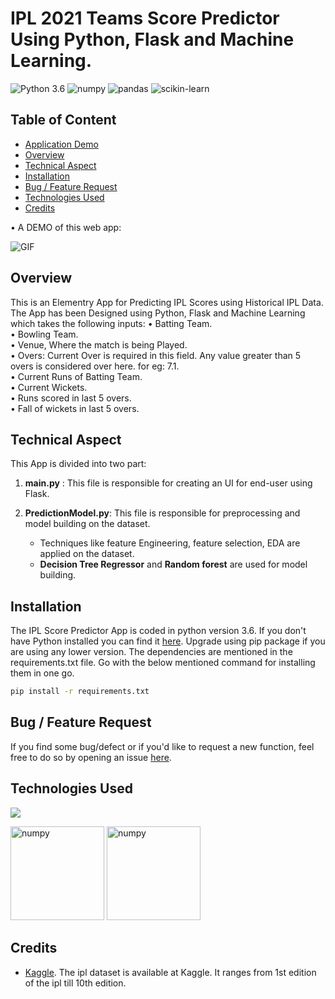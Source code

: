 # IPL 2021 Teams Score Predictor Using Python, Flask and Machine Learning.
![Python 3.6](https://img.shields.io/badge/Python-3.6-brightgreen.svg) ![numpy](https://img.shields.io/badge/numpy-1.9.2-lightgrey) ![pandas](https://img.shields.io/badge/pandas-0.19-red) ![scikin-learn](https://img.shields.io/badge/scikit--learn-0.18-green)

## Table of Content
  * [Application Demo](#Application-demo)
  * [Overview](#overview)
  * [Technical Aspect](#technical-aspect)
  * [Installation](#installation)
  * [Bug / Feature Request](#bug---feature-request)
  * [Technologies Used](#technologies-used)
  * [Credits](#credits)


• A DEMO of this web app:

 ![GIF](ipl-score-prediction.gif)


## Overview
This is an Elementry App for Predicting IPL Scores using Historical IPL Data. The App has been Designed using Python, Flask and Machine Learning which takes the following inputs:
• Batting Team. <br>
• Bowling Team. <br>
• Venue, Where the match is being Played. <br>
• Overs: Current Over is required in this field. Any value greater than 5 overs is considered over here. for eg: 7.1. <br>
• Current Runs of Batting Team. <br>
• Current Wickets. <br>
• Runs scored in last 5 overs. <br>
• Fall of wickets in last 5 overs. <br>



## Technical Aspect
This App is divided into two part:
1. __main.py__ : This file is responsible for creating an UI for end-user using Flask.

2. __PredictionModel.py__: This file is responsible for preprocessing and model building on the dataset. 
    - Techniques like feature Engineering, feature selection, EDA are applied on the dataset. 
    - __Decision Tree Regressor__ and __Random forest__  are used for model building.

## Installation
The IPL Score Predictor App is coded in python version 3.6. If you don't have Python installed you can find it [here](https://www.python.org/downloads/). Upgrade using pip package if you are using any lower version. The dependencies are mentioned in the requirements.txt file. Go with the below mentioned command for installing them in one go.
```bash
pip install -r requirements.txt
```

## Bug / Feature Request

If you find some bug/defect or if you'd like to request a new function, feel free to do so by opening an issue [here](https://github.com/RajeshKGangwar/IPL-SCORE-PREDICTOR-ML/issues).

## Technologies Used

![](https://forthebadge.com/images/badges/made-with-python.svg)

<p align="left"> <a href="https://www.w3schools.com/css/" target="_blank"></a>  <img src="https://www.vectorlogo.zone/logos/numpy/numpy-ar21.svg" alt="numpy" width="150" height="150"/> <img src="https://www.vectorlogo.zone/logos/usepanda/usepanda-ar21.svg" alt="numpy" width="150" height="150"/> 


## Credits
- [Kaggle](https://www.kaggle.com/search?q=ipl+dataset). The ipl dataset is available at Kaggle. It ranges from 1st edition of the ipl till 10th edition.



